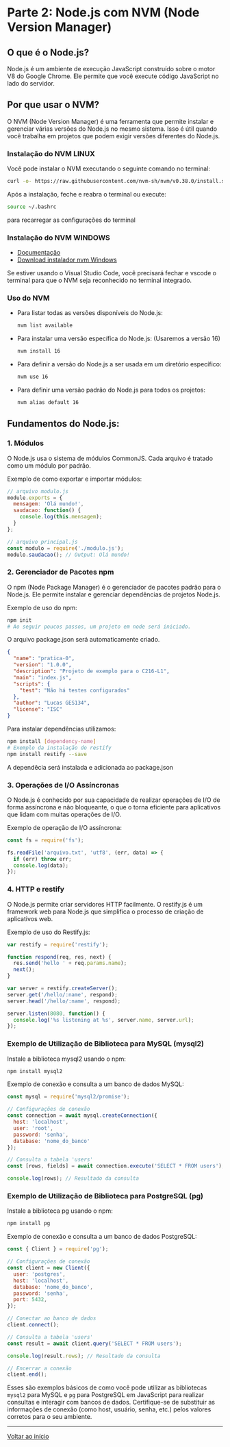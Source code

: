 # Parte 2: Node.js com NVM (Node Version Manager)

## O que é o Node.js?
Node.js é um ambiente de execução JavaScript construído sobre o motor V8 do Google Chrome. Ele permite que você execute código JavaScript no lado do servidor.

## Por que usar o NVM?
O NVM (Node Version Manager) é uma ferramenta que permite instalar e gerenciar várias versões do Node.js no mesmo sistema. Isso é útil quando você trabalha em projetos que podem exigir versões diferentes do Node.js.

### Instalação do NVM LINUX
Você pode instalar o NVM executando o seguinte comando no terminal:

```bash
curl -o- https://raw.githubusercontent.com/nvm-sh/nvm/v0.38.0/install.sh | bash
```

Após a instalação, feche e reabra o terminal ou execute:

```bash
source ~/.bashrc
```

para recarregar as configurações do terminal

### Instalação do NVM WINDOWS

- [Documentação](https://learn.microsoft.com/en-us/windows/dev-environment/javascript/nodejs-on-windows)
- [Download instalador nvm Windows](https://github.com/coreybutler/nvm-windows/releases)

Se estiver usando o Visual Studio Code, você precisará fechar e vscode o terminal para que o NVM seja reconhecido no terminal integrado.

### Uso do NVM
- Para listar todas as versões disponíveis do Node.js:
  ```bash
  nvm list available
  ```

- Para instalar uma versão específica do Node.js: (Usaremos a versão 16)
  ```bash
  nvm install 16
  ```

- Para definir a versão do Node.js a ser usada em um diretório específico:
  ```bash
  nvm use 16
  ```

- Para definir uma versão padrão do Node.js para todos os projetos:
  ```bash
  nvm alias default 16
  ```

## Fundamentos do Node.js:

### 1. Módulos
O Node.js usa o sistema de módulos CommonJS. Cada arquivo é tratado como um módulo por padrão.

Exemplo de como exportar e importar módulos:

```javascript
// arquivo modulo.js
module.exports = {
  mensagem: 'Olá mundo!',
  saudacao: function() {
    console.log(this.mensagem);
  }
};
```

```javascript
// arquivo principal.js
const modulo = require('./modulo.js');
modulo.saudacao(); // Output: Olá mundo!
```

### 2. Gerenciador de Pacotes npm
O npm (Node Package Manager) é o gerenciador de pacotes padrão para o Node.js. Ele permite instalar e gerenciar dependências de projetos Node.js.

Exemplo de uso do npm:

```bash
npm init
# Ao seguir poucos passos, um projeto em node será iniciado.
```
O arquivo package.json será automaticamente criado.
```json
{
  "name": "pratica-0",
  "version": "1.0.0",
  "description": "Projeto de exemplo para o C216-L1",
  "main": "index.js",
  "scripts": {
    "test": "Não há testes configurados"
  },
  "author": "Lucas GES134",
  "license": "ISC"
}
```
Para instalar dependências utilizamos:
```bash
npm install [dependency-name]
# Exemplo da instalação do restify
npm install restify --save
```
A dependêcia será instalada e adicionada ao package.json
### 3. Operações de I/O Assíncronas
O Node.js é conhecido por sua capacidade de realizar operações de I/O de forma assíncrona e não bloqueante, o que o torna eficiente para aplicativos que lidam com muitas operações de I/O.

Exemplo de operação de I/O assíncrona:

```javascript
const fs = require('fs');

fs.readFile('arquivo.txt', 'utf8', (err, data) => {
  if (err) throw err;
  console.log(data);
});
```

### 4. HTTP e restify
O Node.js permite criar servidores HTTP facilmente. O restify.js é um framework web para Node.js que simplifica o processo de criação de aplicativos web.

Exemplo de uso do Restify.js:

```javascript
var restify = require('restify');

function respond(req, res, next) {
  res.send('hello ' + req.params.name);
  next();
}

var server = restify.createServer();
server.get('/hello/:name', respond);
server.head('/hello/:name', respond);

server.listen(8080, function() {
  console.log('%s listening at %s', server.name, server.url);
});
```

### Exemplo de Utilização de Biblioteca para MySQL (mysql2)

Instale a biblioteca mysql2 usando o npm:

```bash
npm install mysql2
```

Exemplo de conexão e consulta a um banco de dados MySQL:

```javascript
const mysql = require('mysql2/promise');

// Configurações de conexão
const connection = await mysql.createConnection({
  host: 'localhost',
  user: 'root',
  password: 'senha',
  database: 'nome_do_banco'
});

// Consulta a tabela 'users'
const [rows, fields] = await connection.execute('SELECT * FROM users');

console.log(rows); // Resultado da consulta
```

### Exemplo de Utilização de Biblioteca para PostgreSQL (pg)

Instale a biblioteca pg usando o npm:

```bash
npm install pg
```

Exemplo de conexão e consulta a um banco de dados PostgreSQL:

```javascript
const { Client } = require('pg');

// Configurações de conexão
const client = new Client({
  user: 'postgres',
  host: 'localhost',
  database: 'nome_do_banco',
  password: 'senha',
  port: 5432,
});

// Conectar ao banco de dados
client.connect();

// Consulta a tabela 'users'
const result = await client.query('SELECT * FROM users');

console.log(result.rows); // Resultado da consulta

// Encerrar a conexão
client.end();
```

Esses são exemplos básicos de como você pode utilizar as bibliotecas `mysql2` para MySQL e `pg` para PostgreSQL em JavaScript para realizar consultas e interagir com bancos de dados. Certifique-se de substituir as informações de conexão (como host, usuário, senha, etc.) pelos valores corretos para o seu ambiente.

---
[Voltar ao início](../README.md)